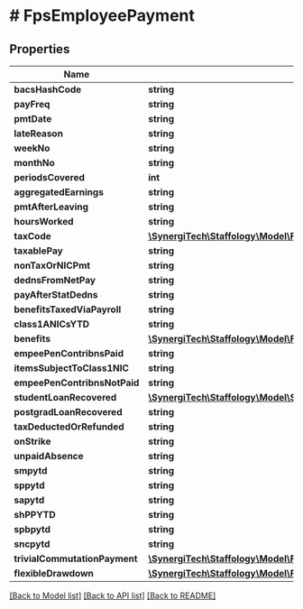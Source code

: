 # # FpsEmployeePayment

## Properties

Name | Type | Description | Notes
------------ | ------------- | ------------- | -------------
**bacsHashCode** | **string** |  | [optional]
**payFreq** | **string** |  | [optional]
**pmtDate** | **string** |  | [optional]
**lateReason** | **string** |  | [optional]
**weekNo** | **string** |  | [optional]
**monthNo** | **string** |  | [optional]
**periodsCovered** | **int** |  | [optional]
**aggregatedEarnings** | **string** |  | [optional]
**pmtAfterLeaving** | **string** |  | [optional]
**hoursWorked** | **string** |  | [optional]
**taxCode** | [**\SynergiTech\Staffology\Model\FpsEmployeeTaxCode**](FpsEmployeeTaxCode.md) |  | [optional]
**taxablePay** | **string** |  | [optional]
**nonTaxOrNICPmt** | **string** |  | [optional]
**dednsFromNetPay** | **string** |  | [optional]
**payAfterStatDedns** | **string** |  | [optional]
**benefitsTaxedViaPayroll** | **string** |  | [optional]
**class1ANICsYTD** | **string** |  | [optional]
**benefits** | [**\SynergiTech\Staffology\Model\FpsBenefit**](FpsBenefit.md) |  | [optional]
**empeePenContribnsPaid** | **string** |  | [optional]
**itemsSubjectToClass1NIC** | **string** |  | [optional]
**empeePenContribnsNotPaid** | **string** |  | [optional]
**studentLoanRecovered** | [**\SynergiTech\Staffology\Model\StudentLoanRecovered**](StudentLoanRecovered.md) |  | [optional]
**postgradLoanRecovered** | **string** |  | [optional]
**taxDeductedOrRefunded** | **string** |  | [optional]
**onStrike** | **string** |  | [optional]
**unpaidAbsence** | **string** |  | [optional]
**smpytd** | **string** |  | [optional]
**sppytd** | **string** |  | [optional]
**sapytd** | **string** |  | [optional]
**shPPYTD** | **string** |  | [optional]
**spbpytd** | **string** |  | [optional]
**sncpytd** | **string** |  | [optional]
**trivialCommutationPayment** | [**\SynergiTech\Staffology\Model\FpsEmployeeTrivialCommutationPayment[]**](FpsEmployeeTrivialCommutationPayment.md) |  | [optional]
**flexibleDrawdown** | [**\SynergiTech\Staffology\Model\FpsEmployeeFlexibleDrawdown**](FpsEmployeeFlexibleDrawdown.md) |  | [optional]

[[Back to Model list]](../../README.md#models) [[Back to API list]](../../README.md#endpoints) [[Back to README]](../../README.md)
